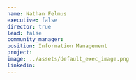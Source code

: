 ```yaml
---
name: Nathan Felmus
executive: false
director: true
lead: false
community_manager:   
position: Information Management
project:  
image: ../assets/default_exec_image.png
linkedin: 
---
```

